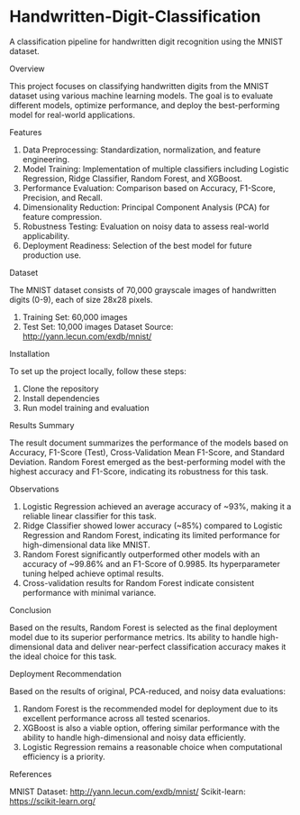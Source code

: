 # Handwritten-Digit-Classification
A classification pipeline for handwritten digit recognition using the MNIST dataset.

Overview

This project focuses on classifying handwritten digits from the MNIST dataset using various machine learning models. The goal is to evaluate different models, optimize performance, and deploy the best-performing model for real-world applications.

Features

1. Data Preprocessing: Standardization, normalization, and feature engineering.
2. Model Training: Implementation of multiple classifiers including Logistic Regression, Ridge Classifier, Random Forest, and XGBoost.
3. Performance Evaluation: Comparison based on Accuracy, F1-Score, Precision, and Recall.
4. Dimensionality Reduction: Principal Component Analysis (PCA) for feature compression.
5. Robustness Testing: Evaluation on noisy data to assess real-world applicability.
6. Deployment Readiness: Selection of the best model for future production use.

Dataset

The MNIST dataset consists of 70,000 grayscale images of handwritten digits (0-9), each of size 28x28 pixels.
1. Training Set: 60,000 images
2. Test Set: 10,000 images
Dataset Source: http://yann.lecun.com/exdb/mnist/

Installation

To set up the project locally, follow these steps:
1. Clone the repository
2. Install dependencies
3. Run model training and evaluation

Results Summary

The result document summarizes the performance of the models based on Accuracy, F1-Score (Test), Cross-Validation Mean F1-Score, and Standard Deviation.
Random Forest emerged as the best-performing model with the highest accuracy and F1-Score, indicating its robustness for this task.

Observations

1. Logistic Regression achieved an average accuracy of ~93%, making it a reliable linear classifier for this task.
2. Ridge Classifier showed lower accuracy (~85%) compared to Logistic Regression and Random Forest, indicating its limited performance for high-dimensional data like MNIST.
3. Random Forest significantly outperformed other models with an accuracy of ~99.86% and an F1-Score of 0.9985. Its hyperparameter tuning helped achieve optimal results.
4. Cross-validation results for Random Forest indicate consistent performance with minimal variance.

Conclusion

Based on the results, Random Forest is selected as the final deployment model due to its superior performance metrics. Its ability to handle high-dimensional data and deliver near-perfect classification accuracy makes it the ideal choice for this task.

Deployment Recommendation

Based on the results of original, PCA-reduced, and noisy data evaluations:
1. Random Forest is the recommended model for deployment due to its excellent performance across all tested scenarios.
2. XGBoost is also a viable option, offering similar performance with the ability to handle high-dimensional and noisy data efficiently.
3. Logistic Regression remains a reasonable choice when computational efficiency is a priority.

References

MNIST Dataset: http://yann.lecun.com/exdb/mnist/
Scikit-learn: https://scikit-learn.org/


